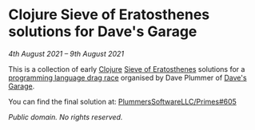 # Clojure Sieve of Eratosthenes solutions for Dave's Garage

_4th August 2021 – 9th August 2021_

This is a collection of early [Clojure](https://clojure.org/)
[Sieve of Eratosthenes](https://en.wikipedia.org/wiki/Sieve_of_Eratosthenes)
solutions for a
[programming language drag race](https://github.com/PlummersSoftwareLLC/Primes)
organised by Dave Plummer of [Dave's Garage](https://www.youtube.com/c/DavesGarage).

You can find the final solution at: [PlummersSoftwareLLC/Primes#605](https://github.com/PlummersSoftwareLLC/Primes/pull/605)

_Public domain.  No rights reserved._
